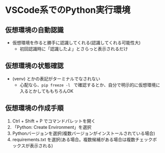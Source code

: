 # VSCode系でのPython実行環境

## 仮想環境の自動認識
- 仮想環境を作ると勝手に認識してくれる(認識してくれる可能性大)
	- 初回認識時に「認識したよ」とさらっと表示されるだけ

## 仮想環境の状態確認
- (venv) とかの表記がターミナルでなされない
	- 心配なら、`pip freeze -l ` で確認するとか、自分で明示的に仮想環境に入るとかしてももちろんOK

## 仮想環境の作成手順
1. Ctrl + Shift + P でコマンドパレットを開く
2. 「Python: Create Environment」を選択
3. Pythonバージョンを選択(複数バージョンがインストールされている場合)
4. requirements.txt を選択(ある場合。複数候補がある場合は複数チェックボックスが表示される)